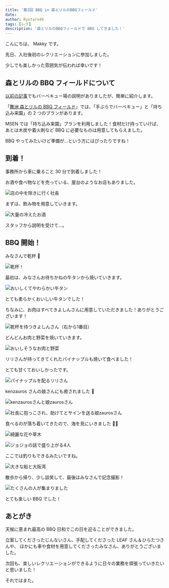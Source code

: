 ```yaml
---
title: '第2回 BBQ in 森とリルのBBQフィールド'
date:
author: Ryotaro49
tags: [レク]
description: '森とリルのBBQフィールドで BBQ してきました！'
---
```


こんにちは、 Makky です。

先日、入社後初のレクリエーションに参加しました。

少しでも楽しかった雰囲気が伝われば幸いです！

## 森とリルの BBQ フィールドについて

[以前の記事](https://mseeeen.msen.jp/2022-bbq-in-maishima/)でもバーベキュー場の説明がありましたが、簡単に紹介します。

「[舞洲 森とリルの BBQ フィールド](https://www.lodge-maishima.com/bbq/)」では、「手ぶらでバーベキュー」と「持ち込み来園」の 2 つのプランがあります。

MSEN では「持ち込み来園」プランを利用しました！食材だけ持っていけば、あとは木炭や着火剤など BBQ に必要なものは用意してもらえました。

BBQ やってみたいけど準備が...という方にはぴったりですね！

## 到着！

事務所から車に乗ること 30 分で到着しました！

お酒や食べ物などを売っている、屋台のようなお店もありました。

![店の中を除きに行く社長](images/001.jpg '店の中を除きに行く社長')

まずは、飲み物を用意していきます。

![大量の冷えたお酒](images/002.jpg '大量の冷えたお酒')

スタッフから説明を受けて...。

## BBQ 開始！

みなさんで乾杯 🍻

![乾杯！](images/003.jpg '乾杯！')

最初は、みなさんお待ちかねの牛タンから焼いていきます。

![おいしくてやわらかい牛タン](images/004.jpg 'おいしくてやわらかい牛タン')

とても柔らかくおいしい牛タンでした！

ちなみに、お肉はすべてきよしんさんに用意していただきました！ありがとうございます！

![乾杯を待つきよしんさん（右から1番目）](images/005.jpg '乾杯を待つきよしんさん（右から1番目）')

どんどんお肉と野菜を焼いていきます。

![おいしそうなお肉と野菜](images/006.jpg 'お肉と野菜')

リリさんが持ってきてくれたパイナップルも焼いて食べました！

とても甘くておいしかったです。

![パイナップルを配るリリさん](images/007.jpg 'パイナップルを配るリリさん')

kenzauros さんの娘さんにも癒されました 👼

![kenzaurosさんと娘zaurosさん](images/008.jpg 'kenzaurosさんと娘zaurosさん')

![社長に抱っこされ、助けてとサインを送る娘zaurosさん](images/009.jpg '社長に抱っこされ、助けてとサインを送る娘zaurosさん')

食べるのが落ち着いてきたので、海を見にいきました 🚶‍♂️

![綺麗な花や草木](images/010.jpg '綺麗な花や草木')

![ジョジョの話で盛り上がる4人](images/011.jpg 'ジョジョの話で盛り上がる4人')

ここでは釣りもできるみたいですね。

![大きな船と大阪湾](images/012.jpg '大きな船と大阪湾')

散歩から帰り、少し談笑して、最後はみなさんで記念撮影！

![たくさんの人が集まりました](images/013.jpg 'たくさんの人が集まりました')

とても楽しい BBQ でした！

## あとがき

天候に恵まれ最高の BBQ 日和でこの日を迎ることができました。

立案してくださったじんないさん、手配してくださった LEAF さん＆ひらたつさんや、
ほかにも車や食材を用意してくださったみなさん、ありがとうございました。

次回も、楽しいレクリエーションができるように日々の業務を頑張っていきたいと思いました！

それではまた。
